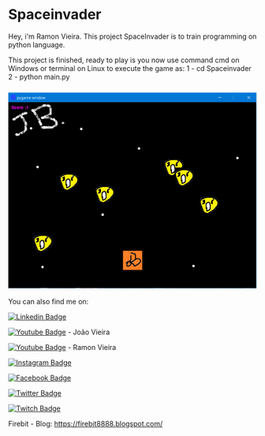 # Spaceinvader

Hey, i'm Ramon Vieira.
This project SpaceInvader is to train programming on python language.

This project is finished, ready to play is you now use command cmd on Windows or terminal on Linux to execute the game as: 
  1 - cd Spaceinvader
  2 - python main.py
  
  
![Spaceinvader](https://github.com/Firebit888/Spaceinvader/blob/master/Spaceinvader.jpg)
 
You can also find me on:

[![Linkedin Badge](https://img.shields.io/badge/linkedin-%230077B5.svg?&style=for-the-badge&logo=linkedin&logoColor=white)](https://www.linkedin.com/in/jo%C3%A3o-vieira-7570a4a5/)

[![Youtube Badge](https://img.shields.io/badge/youtube-%23FF0000.svg?&style=for-the-badge&logo=youtube&logoColor=white)](https://www.youtube.com/channel/UCfwURphwJUaKukPNuQcxAIg) - João Vieira

[![Youtube Badge](https://img.shields.io/badge/youtube-%23FF0000.svg?&style=for-the-badge&logo=youtube&logoColor=white)](https://www.youtube.com/channel/UC85eIv8x3Y6ZTbquT0mHgbA) - Ramon Vieira

[![Instagram Badge](https://img.shields.io/badge/instagram-%23E4405F.svg?&style=for-the-badge&logo=instagram&logoColor=white)](https://www.instagram.com/j.bernas.bernardo/?hl=pt)

[![Facebook Badge](https://img.shields.io/badge/facebook-%231877F2.svg?&style=for-the-badge&logo=facebook&logoColor=white)](https://www.facebook.com/j.bernas.bernardo/)

[![Twitter Badge](https://img.shields.io/badge/twitter-%231DA1F2.svg?&style=for-the-badge&logo=twitter&logoColor=white)](https://twitter.com/Bjva888)

[![Twitch Badge](https://img.shields.io/badge/twitch-%239146FF.svg?&style=for-the-badge&logo=twitch&logoColor=white)](https://www.twitch.tv/bernasjb888)

Firebit - Blog: https://firebit8888.blogspot.com/
